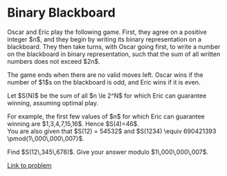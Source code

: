 # Binary Blackboard

<p>Oscar and Eric play the following game. First, they agree on a positive integer $n$, and they begin by writing its binary representation on a blackboard. They then take turns, with Oscar going first, to write a number on the blackboard in binary representation, such that the sum of all written numbers does not exceed $2n$.</p>

<p>The game ends when there are no valid moves left. Oscar wins if the number of $1$s on the blackboard is odd, and Eric wins if it is even.</p>

<p>Let $S(N)$ be the sum of all $n \le 2^N$ for which Eric can guarantee winning, assuming optimal play.</p>

<p>For example, the first few values of $n$ for which Eric can guarantee winning are $1,3,4,7,15,16$. Hence $S(4)=46$.<br />
You are also given that $S(12) = 54532$ and $S(1234) \equiv 690421393 \pmod{1\,000\,000\,007}$.</p>

<p>Find $S(12\,345\,678)$. Give your answer modulo $1\,000\,000\,007$.</p>


[Link to problem](https://projecteuler.net/problem=711)
